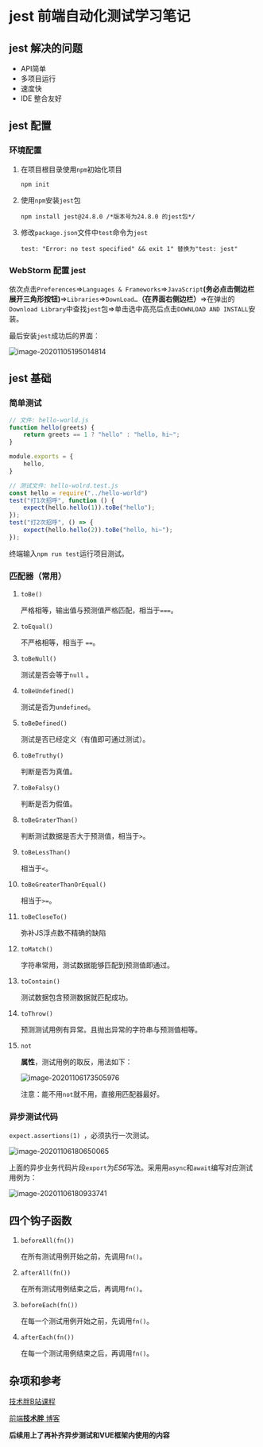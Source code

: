 # jest 前端自动化测试学习笔记

## jest 解决的问题

- API简单
- 多项目运行
- 速度快
- IDE 整合友好

## jest 配置

### 环境配置

1. 在项目根目录使用`npm`初始化项目

   `npm init`

2. 使用`npm`安装`jest`包

   `npm install jest@24.8.0 /*版本号为24.8.0 的jest包*/`

3. 修改`package.json`文件中`test`命令为`jest`

   `test: "Error: no test specified" && exit 1" 替换为"test: jest"`

### WebStorm 配置 jest

依次点击`Preferences`=>`Languages & Frameworks`=>`JavaScript`**(务必点击侧边栏展开三角形按钮)**=>`Libraries`=>`DownLoad…`**（在界面右侧边栏）**=>在弹出的`Download Library`中查找`jest`包=>单击选中高亮后点击`DOWNLOAD AND INSTALL`安装。

最后安装`jest`成功后的界面：

![image-20201105195014814](https://gitee.com/lijiangdao/notebook-map-bed/raw/master/noteIMG/image-20201105195014814.png)



## jest 基础

### 简单测试

```javascript
// 文件: hello-world.js
function hello(greets) {
    return greets == 1 ? "hello" : "hello, hi~";
}

module.exports = {
    hello,
}

// 测试文件: hello-wolrd.test.js
const hello = require("../hello-world")
test("打1次招呼", function () {
    expect(hello.hello(1)).toBe("hello");
});
test("打2次招呼", () => {
    expect(hello.hello(2)).toBe("hello, hi~");
});
```

终端输入`npm run test`运行项目测试。

### 匹配器（常用）

1. `toBe()`

   严格相等，输出值与预测值严格匹配，相当于`===`。

2. `toEqual()`

   不严格相等，相当于 `==`。

3. `toBeNull()`

   测试是否会等于`null`	。

4. `toBeUndefined()`

   测试是否为`undefined`。

5. `toBeDefined()`

   测试是否已经定义（有值即可通过测试）。

6. `toBeTruthy()`

   判断是否为真值。

7. `toBeFalsy()`

   判断是否为假值。

8. `toBeGraterThan()`

   判断测试数据是否大于预测值，相当于`>`。

9. `toBeLessThan()`

   相当于`<`。

10. `toBeGreaterThanOrEqual()`

    相当于`>=`。

11. `toBeCloseTo()`

    弥补JS浮点数不精确的缺陷

12. `toMatch()`

    字符串常用，测试数据能够匹配到预测值即通过。

13. `toContain()`

    测试数据包含预测数据就匹配成功。

14. `toThrow()`

    预测测试用例有异常。且抛出异常的字符串与预测值相等。

15. `not`

    **属性**，测试用例的取反，用法如下：

    <img src="https://gitee.com/lijiangdao/notebook-map-bed/raw/master/noteIMG/image-20201106173505976.png" alt="image-20201106173505976" style="zoom:100%;" />

    注意：能不用`not`就不用，直接用匹配器最好。



### 异步测试代码

`expect.assertions(1) `，必须执行一次测试。



![image-20201106180650065](https://gitee.com/lijiangdao/notebook-map-bed/raw/master/noteIMG/image-20201106180650065.png)

上面的异步业务代码片段`export`为*ES6*写法。采用用`async`和`await`编写对应测试用例为：

![image-20201106180933741](https://gitee.com/lijiangdao/notebook-map-bed/raw/master/noteIMG/image-20201106180933741.png)



## 四个钩子函数

1. `beforeAll(fn())`

   在所有测试用例开始之前，先调用`fn()`。

2. `afterAll(fn())`

   在所有测试用例结束之后，再调用`fn()`。

3. `beforeEach(fn())`

   在每一个测试用例开始之前，先调用`fn()`。

4. `afterEach(fn())`

   在每一个测试用例结束之后，再调用`fn()`。



## 杂项和参考

[技术胖B站课程](https://www.bilibili.com/video/BV1yA411b7EV?from=search&seid=13821787470419077228)

[前端**技术胖** 博客](https://jspang.com)

**后续用上了再补齐异步测试和VUE框架内使用的内容**



